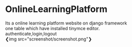 # OnlineLearningPlatform
Its a online learning platform website on django framework<br>
one table which have installed tinymce editor.<br> 
authenticate,login,logout<br>
❮img src="screenshot/screenshot.png"❯
